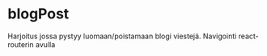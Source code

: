 # blogPost

Harjoitus jossa pystyy luomaan/poistamaan blogi viestejä.
Navigointi react-routerin avulla
